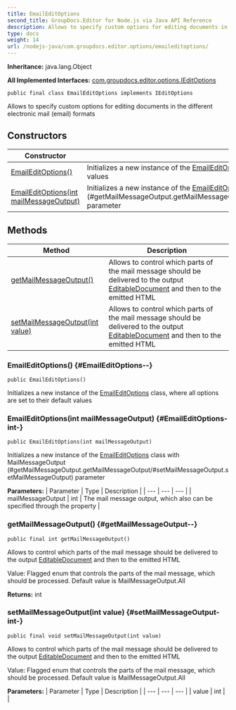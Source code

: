 ```yaml
---
title: EmailEditOptions
second_title: GroupDocs.Editor for Node.js via Java API Reference
description: Allows to specify custom options for editing documents in the different electronic mail email formats
type: docs
weight: 14
url: /nodejs-java/com.groupdocs.editor.options/emaileditoptions/
---
```

**Inheritance:**
java.lang.Object

**All Implemented Interfaces:**
[com.groupdocs.editor.options.IEditOptions](../../com.groupdocs.editor.options/ieditoptions)
```
public final class EmailEditOptions implements IEditOptions
```

Allows to specify custom options for editing documents in the different electronic mail (email) formats
## Constructors

| Constructor | Description |
| --- | --- |
| [EmailEditOptions()](#EmailEditOptions--) | Initializes a new instance of the [EmailEditOptions](../../com.groupdocs.editor.options/emaileditoptions) class, where all options are set to their default values |
| [EmailEditOptions(int mailMessageOutput)](#EmailEditOptions-int-) | Initializes a new instance of the [EmailEditOptions](../../com.groupdocs.editor.options/emaileditoptions) class with  MailMessageOutput (\#getMailMessageOutput.getMailMessageOutput/\#setMailMessageOutput.setMailMessageOutput) parameter |
## Methods

| Method | Description |
| --- | --- |
| [getMailMessageOutput()](#getMailMessageOutput--) | Allows to control which parts of the mail message should be delivered to the output [EditableDocument](../../com.groupdocs.editor/editabledocument) and then to the emitted HTML |
| [setMailMessageOutput(int value)](#setMailMessageOutput-int-) | Allows to control which parts of the mail message should be delivered to the output [EditableDocument](../../com.groupdocs.editor/editabledocument) and then to the emitted HTML |
### EmailEditOptions() {#EmailEditOptions--}
```
public EmailEditOptions()
```


Initializes a new instance of the [EmailEditOptions](../../com.groupdocs.editor.options/emaileditoptions) class, where all options are set to their default values

### EmailEditOptions(int mailMessageOutput) {#EmailEditOptions-int-}
```
public EmailEditOptions(int mailMessageOutput)
```


Initializes a new instance of the [EmailEditOptions](../../com.groupdocs.editor.options/emaileditoptions) class with  MailMessageOutput (\#getMailMessageOutput.getMailMessageOutput/\#setMailMessageOutput.setMailMessageOutput) parameter

**Parameters:**
| Parameter | Type | Description |
| --- | --- | --- |
| mailMessageOutput | int | The mail message output, which also can be specified through the property |

### getMailMessageOutput() {#getMailMessageOutput--}
```
public final int getMailMessageOutput()
```


Allows to control which parts of the mail message should be delivered to the output [EditableDocument](../../com.groupdocs.editor/editabledocument) and then to the emitted HTML

Value: Flagged enum that controls the parts of the mail message, which should be processed. Default value is  MailMessageOutput.All 

**Returns:**
int
### setMailMessageOutput(int value) {#setMailMessageOutput-int-}
```
public final void setMailMessageOutput(int value)
```


Allows to control which parts of the mail message should be delivered to the output [EditableDocument](../../com.groupdocs.editor/editabledocument) and then to the emitted HTML

Value: Flagged enum that controls the parts of the mail message, which should be processed. Default value is  MailMessageOutput.All 

**Parameters:**
| Parameter | Type | Description |
| --- | --- | --- |
| value | int |  |

